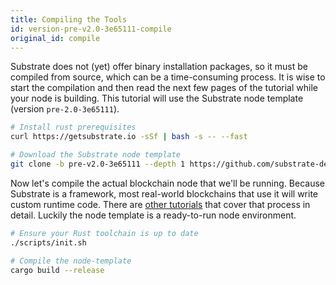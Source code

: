 ```yaml
---
title: Compiling the Tools
id: version-pre-v2.0-3e65111-compile
original_id: compile
---
```


Substrate does not (yet) offer binary installation packages, so it must be compiled from source, which can be a time-consuming process. It is wise to start the compilation and then read the next few pages of the tutorial while your node is building. This tutorial will use the Substrate node template (version `pre-2.0-3e65111`).

```bash
# Install rust prerequisites
curl https://getsubstrate.io -sSf | bash -s -- --fast

# Download the Substrate node template
git clone -b pre-v2.0-3e65111 --depth 1 https://github.com/substrate-developer-hub/substrate-node-template
```


Now let's compile the actual blockchain node that we'll be running. Because Substrate is a framework, most real-world blockchains that use it will write custom runtime code. There are [other tutorials](/tutorials) that cover that process in detail. Luckily the node template is a ready-to-run node environment.

```bash
# Ensure your Rust toolchain is up to date
./scripts/init.sh

# Compile the node-template
cargo build --release
```
